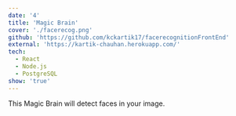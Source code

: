 ```yaml
---
date: '4'
title: 'Magic Brain'
cover: './facerecog.png'
github: 'https://github.com/kckartik17/facerecognitionFrontEnd'
external: 'https://kartik-chauhan.herokuapp.com/'
tech:
  - React
  - Node.js
  - PostgreSQL
show: 'true'
---
```


This Magic Brain will detect faces in your image.
